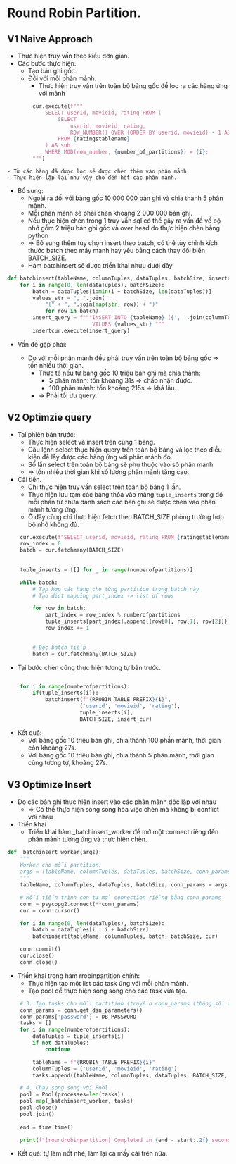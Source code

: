# Round Robin Partition.
## V1 Naive Approach
- Thực hiện truy vấn theo kiểu đơn giản.
- Các bước thực hiện.
  - Tạo bản ghi gốc.
  - Đối với mỗi phân mảnh.
    - Thực hiện truy vấn trên toàn bộ bảng gốc để lọc ra các hàng ứng với mảnh
    

```python
        cur.execute(f"""
            SELECT userid, movieid, rating FROM (
                SELECT 
                    userid, movieid, rating,
                    ROW_NUMBER() OVER (ORDER BY userid, movieid) - 1 AS row_number
                FROM {ratingstablename}
            ) AS sub
            WHERE MOD(row_number, {number_of_partitions}) = {i};
        """)
```


    - Từ các hàng đã được lọc sẽ được chèn thêm vào phân mảnh
    - Thực hiện lặp lại như vậy cho đến hết các phân mảnh.

- Bổ sung:
  - Ngoài ra đối với bảng gốc 10 000 000 bản ghi và chia thành 5 phân mảnh.
  - Mỗi phân mảnh sẽ phải chèn khoảng 2 000 000 bản ghi.
  - Nếu thực hiện chèn trong 1 truy vấn sql có thể gây ra vấn đề về bộ nhớ gồm 2 triệu bản ghi gốc và over head do thực hiện chèn bằng python
  - => Bổ sung thêm tùy chọn insert theo batch, có thể tùy chỉnh kích thước batch theo máy mạnh hay yếu bằng cách thay đổi biến BATCH_SIZE.
  - Hàm batchinsert sẽ được triển khai nhưu dưới đây

```python
def batchinsert(tableName, columnTuples, dataTuples, batchSize, insertcur):
    for i in range(0, len(dataTuples), batchSize):
        batch = dataTuples[i:min(i + batchSize, len(dataTuples))]
        values_str = ", ".join(
            "(" + ", ".join(map(str, row)) + ")"
            for row in batch)
        insert_query = f"""INSERT INTO {tableName} ({', '.join(columnTuples)}) 
                           VALUES {values_str} """
        insertcur.execute(insert_query)

```
- Vấn đề gặp phải:

  - Do với mỗi phân mảnh đều phải truy vấn trên toàn bộ bảng gốc => tốn nhiều thời gian.
    - Thực tế nếu từ bảng gốc 10 triệu bản ghi mà chia thành:
      - 5 phân mảnh: tốn khoảng 31s => chấp nhận được.
      - 100 phân mảnh: tốn khoảng 215s => khá lâu.
    - => Phải tối ưu query.


## V2 Optimzie query

- Tại phiên bản trước:
  - Thực hiện select và insert trên cùng 1 bảng.
  - Câu lệnh select thực hiện query trên toàn bộ bảng và lọc theo điều kiện để lấy được các hàng ứng với phân mảnh đó.
  - Số lần select trên toàn bộ bảng sẽ phụ thuộc vào số phân mảnh
  - => tốn nhiều thời gian khi số lượng phân mảnh tăng cao.
- Cải tiến.
  - Chỉ thực hiện truy vấn select trên toàn bộ bảng 1 lần.
  - Thực hiện lưu tạm các bảng thỏa vào mảng `tuple_inserts` trong đó mỗi phần tử chứa danh sách các bản ghi sẽ được chèn vào phân mảnh tương ứng.
  - Ở đây cũng chỉ thực hiện fetch theo BATCH_SIZE phòng trường hợp bộ nhớ không đủ.
``` python
    cur.execute(f"SELECT userid, movieid, rating FROM {ratingstablename};")
    row_index = 0
    batch = cur.fetchmany(BATCH_SIZE)
    
    
    tuple_inserts = [[] for _ in range(numberofpartitions)]

    while batch:
        # Tập hợp các hàng cho từng partition trong batch này
        # Tạo dict mapping part_index -> list of rows

        for row in batch:
            part_index = row_index % numberofpartitions
            tuple_inserts[part_index].append((row[0], row[1], row[2]))
            row_index += 1
 

        # Đọc batch tiếp
        batch = cur.fetchmany(BATCH_SIZE)
```

- Tại bước chèn cũng thực hiện tương tự bản trước.

```python

    for i in range(numberofpartitions):
        if(tuple_inserts[i]):
            batchinsert(f"{RROBIN_TABLE_PREFIX}{i}",
                       ('userid', 'movieid', 'rating'),
                       tuple_inserts[i],
                       BATCH_SIZE, insert_cur)

```

- Kết quả:
  - Với bảng gốc 10 triệu bản ghi, chia thành 100 phần mảnh, thời gian còn khoảng 27s.
  - Với bảng gốc 10 triệu bản ghi, chia thành 5 phân mảnh, thời gian cũng tương tự, khoảng 27s.

## V3 Optimize Insert

- Do các bản ghi thực hiện insert vào các phân mảnh độc lập với nhau
  - => Có thể thực hiện song song hóa việc chèn mà không bị conflict với nhau
- Triển khai
  - Triển khai hàm _batchinsert_worker để mở một connect riêng đến phân mảnh tương ứng và thực hiện chèn.
```python
def _batchinsert_worker(args):
    """
    Worker cho mỗi partition:
    args = (tableName, columnTuples, dataTuples, batchSize, conn_params)
    """
    tableName, columnTuples, dataTuples, batchSize, conn_params = args

    # Mỗi tiến trình con tự mở connection riềng bằng conn_params
    conn = psycopg2.connect(**conn_params)
    cur = conn.cursor()

    for i in range(0, len(dataTuples), batchSize):
        batch = dataTuples[i : i + batchSize]
        batchinsert(tableName, columnTuples, batch, batchSize, cur)

    conn.commit()
    cur.close()
    conn.close()
```

  - Triển khai trong hàm rrobinpartition chính:
    - Thực hiện tạo một list các task ứng với mỗi phân mảnh.
    - Tạo pool để thực hiện song song cho các task vừa tạo.

```python
    # 3. Tạo tasks cho mỗi partition (truyền conn_params (thông số của connection))
    conn_params = conn.get_dsn_parameters()
    conn_params['password'] = DB_PASSWORD  
    tasks = []
    for i in range(numberofpartitions):
        dataTuples = tuple_inserts[i]
        if not dataTuples:
            continue

        tableName = f"{RROBIN_TABLE_PREFIX}{i}"
        columnTuples = ('userid', 'movieid', 'rating')
        tasks.append((tableName, columnTuples, dataTuples, BATCH_SIZE, conn_params))

    # 4. Chạy song song với Pool
    pool = Pool(processes=len(tasks))
    pool.map(_batchinsert_worker, tasks)
    pool.close()
    pool.join()
    
    end = time.time()

    print(f"[roundrobinpartition] Completed in {end - start:.2f} seconds. ")
```

- Kết quả: tự làm nốt nhé, làm lại cả mấy cái trên nữa.





